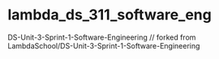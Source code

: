 # lambda_ds_311_software_eng
DS-Unit-3-Sprint-1-Software-Engineering // forked from LambdaSchool/DS-Unit-3-Sprint-1-Software-Engineering
